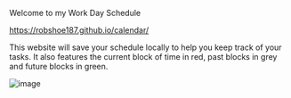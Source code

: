 Welcome to my Work Day Schedule

https://robshoe187.github.io/calendar/

This website will save your schedule locally to help you keep track of your tasks. It also features the current block of time in red, past blocks in grey and future blocks in green.

![image](https://user-images.githubusercontent.com/82436559/123562503-18aff280-d77d-11eb-8bbd-dcab1dc2306d.png)
